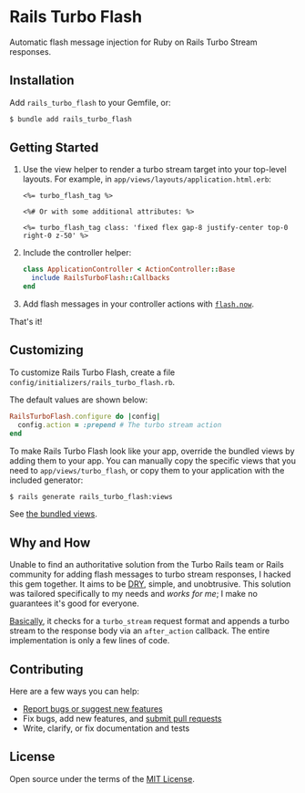 # Rails Turbo Flash

Automatic flash message injection for Ruby on Rails Turbo Stream responses.

## Installation

Add `rails_turbo_flash` to your Gemfile, or:

```bash
$ bundle add rails_turbo_flash
```

## Getting Started

1. Use the view helper to render a turbo stream target into your top-level layouts. For example, in `app/views/layouts/application.html.erb`:

    ```erb
    <%= turbo_flash_tag %>

    <%# Or with some additional attributes: %>

    <%= turbo_flash_tag class: 'fixed flex gap-8 justify-center top-0 right-0 z-50' %>
    ```

1. Include the controller helper:

    ```ruby
    class ApplicationController < ActionController::Base
      include RailsTurboFlash::Callbacks
    end
    ```

1. Add flash messages in your controller actions with [`flash.now`](https://api.rubyonrails.org/classes/ActionDispatch/Flash/FlashHash.html#method-i-now).

That's it!

## Customizing

To customize Rails Turbo Flash, create a file `config/initializers/rails_turbo_flash.rb`.

The default values are shown below:

```ruby
RailsTurboFlash.configure do |config|
  config.action = :prepend # The turbo stream action
end
```

To make Rails Turbo Flash look like your app, override the bundled views by adding them to your app. You can manually copy the specific views that you need to `app/views/turbo_flash`, or copy them to your application with the included generator:

```bash
$ rails generate rails_turbo_flash:views
```

See [the bundled views](https://github.com/rnevius/rails_turbo_flash/tree/main/app/views/turbo_flash).

## Why and How

Unable to find an authoritative solution from the Turbo Rails team or Rails community for adding flash messages to turbo stream responses, I hacked this gem together. It aims to be [DRY](https://en.wikipedia.org/wiki/Don%27t_repeat_yourself), simple, and unobtrusive. This solution was tailored specifically to my needs and _works for me_; I make no guarantees it's good for everyone.

[Basically](https://github.com/rnevius/rails_turbo_flash/blob/main/lib/rails_turbo_flash/callbacks.rb), it checks for a `turbo_stream` request format and appends a turbo stream to the response body via an `after_action` callback. The entire implementation is only a few lines of code.

## Contributing

Here are a few ways you can help:

- [Report bugs or suggest new features](https://github.com/rnevius/rails_turbo_flash/issues)
- Fix bugs, add new features, and [submit pull requests](https://github.com/rnevius/rails_turbo_flash/pulls)
- Write, clarify, or fix documentation and tests

## License

Open source under the terms of the [MIT License](https://opensource.org/licenses/MIT).
